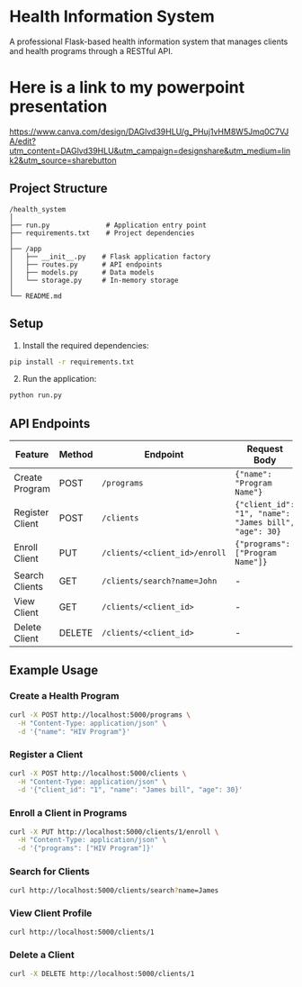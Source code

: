 # Health Information System

A professional Flask-based health information system that manages clients and health programs through a RESTful API.

# Here is a link to my powerpoint presentation

https://www.canva.com/design/DAGlvd39HLU/g_PHuj1vHM8W5Jmq0C7VJA/edit?utm_content=DAGlvd39HLU&utm_campaign=designshare&utm_medium=link2&utm_source=sharebutton

## Project Structure

```
/health_system
│
├── run.py              # Application entry point
├── requirements.txt    # Project dependencies
│
├── /app
│   ├── __init__.py    # Flask application factory
│   ├── routes.py      # API endpoints
│   ├── models.py      # Data models
│   └── storage.py     # In-memory storage
│
└── README.md
```

## Setup

1. Install the required dependencies:
```bash
pip install -r requirements.txt
```

2. Run the application:
```bash
python run.py
```

## API Endpoints

| Feature | Method | Endpoint | Request Body |
|---------|--------|----------|--------------|
| Create Program | POST | `/programs` | `{"name": "Program Name"}` |
| Register Client | POST | `/clients` | `{"client_id": "1", "name": "James bill", "age": 30}` |
| Enroll Client | PUT | `/clients/<client_id>/enroll` | `{"programs": ["Program Name"]}` |
| Search Clients | GET | `/clients/search?name=John` | - |
| View Client | GET | `/clients/<client_id>` | - |
| Delete Client | DELETE | `/clients/<client_id>` | - |

## Example Usage

### Create a Health Program
```bash
curl -X POST http://localhost:5000/programs \
  -H "Content-Type: application/json" \
  -d '{"name": "HIV Program"}'
```

### Register a Client
```bash
curl -X POST http://localhost:5000/clients \
  -H "Content-Type: application/json" \
  -d '{"client_id": "1", "name": "James bill", "age": 30}'
```

### Enroll a Client in Programs
```bash
curl -X PUT http://localhost:5000/clients/1/enroll \
  -H "Content-Type: application/json" \
  -d '{"programs": ["HIV Program"]}'
```

### Search for Clients
```bash
curl http://localhost:5000/clients/search?name=James
```

### View Client Profile
```bash
curl http://localhost:5000/clients/1
```

### Delete a Client
```bash
curl -X DELETE http://localhost:5000/clients/1
``` 